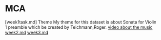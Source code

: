 # MCA
 [week1task.md]
 Theme
 My theme for this dataset is about Sonata for Violin 1 preamble which be created by Teichmann,Roger.
 [video about the music](https://youtu.be/PUgqkyy49e4?si=wbbmwTQ-D-EmecAk)
 [week2.md](musicweek2.mscz)
 [week3.md](week3.md)

